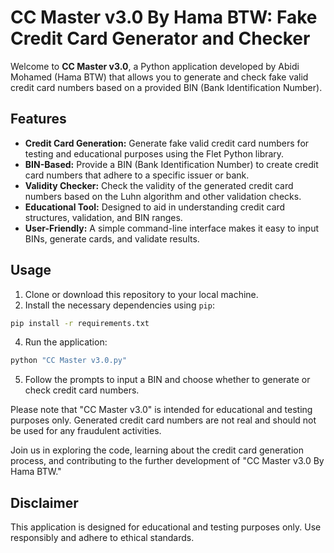 # CC Master v3.0 By Hama BTW: Fake Credit Card Generator and Checker

Welcome to **CC Master v3.0**, a Python application developed by Abidi Mohamed (Hama BTW) that allows you to generate and check fake valid credit card numbers based on a provided BIN (Bank Identification Number).

## Features

- **Credit Card Generation:** Generate fake valid credit card numbers for testing and educational purposes using the Flet Python library.
- **BIN-Based:** Provide a BIN (Bank Identification Number) to create credit card numbers that adhere to a specific issuer or bank.
- **Validity Checker:** Check the validity of the generated credit card numbers based on the Luhn algorithm and other validation checks.
- **Educational Tool:** Designed to aid in understanding credit card structures, validation, and BIN ranges.
- **User-Friendly:** A simple command-line interface makes it easy to input BINs, generate cards, and validate results.

## Usage

1. Clone or download this repository to your local machine.
2. Install the necessary dependencies using `pip`:
```bash
pip install -r requirements.txt
```

4. Run the application:
```bash
python "CC Master v3.0.py"
```
5. Follow the prompts to input a BIN and choose whether to generate or check credit card numbers.

Please note that "CC Master v3.0" is intended for educational and testing purposes only. Generated credit card numbers are not real and should not be used for any fraudulent activities.

Join us in exploring the code, learning about the credit card generation process, and contributing to the further development of "CC Master v3.0 By Hama BTW."

## Disclaimer

This application is designed for educational and testing purposes only. Use responsibly and adhere to ethical standards.
